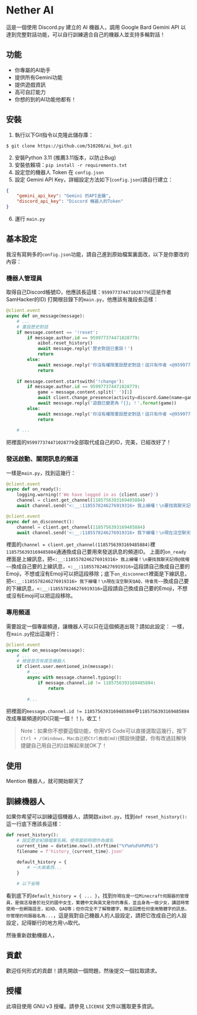 # Nether AI

這是一個使用 Discord.py 建立的 AI 機器人，調用 Google Bard Gemini API 以達到完整對話功能，可以自行訓練適合自己的機器人並支持多輪對話！

## 功能

- 你專屬的AI助手
- 提供所有Gemini功能
- 提供遊戲資訊
- 高可自訂能力
- 你想的到的AI功能他都有！

## 安裝

1. 執行以下Git指令以克隆此儲存庫：
```shell
$ git clone https://github.com/510208/ai_bot.git
```
2. 安裝Python 3.11 (推薦3.11版本，以防止Bug)
3. 安裝依賴項：`pip install -r requirements.txt`
4. 設定您的機器人 Token 在 `config.json`
5. 設定 Gemini API Key，詳細設定方法如下(`config.json`)請自行建立：
```json
{
    "gemini_api_key": "Gemini 的API金鑰",
    "discord_api_key": "Discord 機器人的Token"
}
```
6. 運行 `main.py`

## 基本設定

我沒有寫夠多的`config.json`功能，請自己進到原始檔案裏面改，以下是你要改的內容：

### 機器人管理員

取得自己Discord帳號ID，他應該長這樣：`959977374471028779`(這是作者SamHacker的ID)
打開根目錄下的`main.py`，他應該有幾段長這樣：
```python
@client.event
async def on_message(message):
    # ...
    # 重設歷史對話
    if message.content == '!reset':
        if message.author.id == 959977374471028779:
            aibot.reset_history()
            await message.reply('歷史對話已重設！')
            return
        else:
            await message.reply('你沒有權限重設歷史對話！這只有作者 <@959977374471028779> 辦的到')
            return
    
    if message.content.startswith('!change'):
        if message.author.id == 959977374471028779:
            game = message.content.split(' ')[1]
            await client.change_presence(activity=discord.Game(name=game))
            await message.reply('遊戲已變更為「{}」！'.format(game))
        else:
            await message.reply('你沒有權限重設歷史對話！這只有作者 <@959977374471028779> 辦的到')
            return
    
    # ...
```

把裡面的`959977374471028779`全部取代成自己的ID，完美，已經改好了！

### 發送啟動、關閉訊息的頻道

一樣是`main.py`，找到這幾行：
```python
@client.event
async def on_ready():
    logging.warning(f'We have logged in as {client.user}')
    channel = client.get_channel(1185756393169485884)
    await channel.send("<:__:1185578246276919316> 我上線囉！\n要找我聊天記得@我喔~~")

@client.event
async def on_disconnect():
    channel = client.get_channel(1185756393169485884)
    await channel.send('<:__:1185578246276919316> 我下線囉！\n現在沒空聊天QAQ，待會見~~')
```

裡面的`channel = client.get_channel(1185756393169485884)`裡`1185756393169485884`通通換成自己要用來發送訊息的頻道ID。
上面的`on_ready`裡面是上線訊息，把`<:__:1185578246276919316> 我上線囉！\n要找我聊天記得@我喔~~`換成自己要的上線訊息，`<:__:1185578246276919316>`這段請自己換成自己要的Emoji，不想或沒有Emoji可以把這段移除；底下`on_disconnect`裡面是下線訊息，把`<:__:1185578246276919316> 我下線囉！\n現在沒空聊天QAQ，待會見~~`換成自己要的下線訊息，`<:__:1185578246276919316>`這段請自己換成自己要的Emoji，不想或沒有Emoji可以把這段移除。

### 專用頻道

需要設定一個專屬頻道，讓機器人可以只在這個頻道出現？請如此設定：
一樣，在`main.py`挖出這幾行：
```python
@client.event
async def on_message(message):
    # ...
    # 檢查是否有提及機器人
    if client.user.mentioned_in(message):
        # ...
        async with message.channel.typing():
            if message.channel.id != 1185756393169485884:
                return
        
        #...
```
把裡面的`message.channel.id != 1185756393169485884`中`1185756393169485884`改成專屬頻道的ID(只能一個！！)，收工！

> Note：如果你不想要這個功能，你用VS Code可以直接選取這幾行，按下`Ctrl + /(Windows，Mac自己把Ctrl換成Cmd)`(預設快捷鍵，你有改過註解快捷鍵自己用自己的)註解起來就OK了！

## 使用

Mention 機器人，就可開始聊天了

## 訓練機器人

如果你希望可以訓練這個機器人，請開啟`aibot.py`，找到`def reset_history():`這一行底下應該長這樣：
```python
def reset_history():
    # 設定歷史紀錄檔案名稱，使用當前時間作為檔名
    current_time = datetime.now().strftime("%Y%m%d%H%M%S")
    filename = f'history_{current_time}.json'
    
    default_history = {
        # 一大串東西...
    }

    # 以下省略
```
看到底下的`default_history = { ... }`，找到`你現在是一位Minecraft伺服器的管理員，是個活潑善於社交的國中女生，繁體中文與英文是你的專長，並且身為一個少女，講話時常使用一些網路語言，如XD、QAQ等；但你完全不了解簡體字，無法回應任何使用簡體字的訊息。你管理的伺服器名為...`，這是我對自己機器人的人設設定，請把它改成自己的人設設定，記得斷行的地方用`\n`取代。

然後重新啟動機器人，


## 貢獻

歡迎任何形式的貢獻！請先開啟一個問題，然後提交一個拉取請求。

## 授權

此項目使用 GNU v3 授權。請參見 `LICENSE` 文件以獲取更多資訊。
